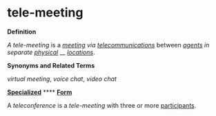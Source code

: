 # tele-meeting

**Definition**

_A tele-meeting_ is a [_meeting_](https://github.com/gcassel/Modular-Organization-Terminology/blob/master/terms/meet.md) _via_ [_telecommunications_](https://github.com/gcassel/Modular-Organization-Terminology/blob/master/terms/telecommunicate.md) between [_agents_](https://github.com/gcassel/Modular-Organization-Terminology/blob/master/terms/agent.md) _in separate_ [_physical_](https://github.com/gcassel/Modular-Organization-Terminology/blob/master/terms/physical.md) __ [_locations_](https://github.com/gcassel/Modular-Organization-Terminology/blob/master/terms/location.md).

**Synonyms and Related Terms**

_virtual meeting_, _voice chat_, _video chat_

[**Specialized**](https://github.com/gcassel/Modular-Organization-Terminology/blob/master/terms/specialize.md) **** [**Form**](https://github.com/gcassel/Modular-Organization-Terminology/blob/master/terms/form.md)

A _teleconference_ is a _tele-meeting_ with three or more [participants](https://github.com/gcassel/Modular-Organization-Terminology/blob/master/terms/participate.md).
